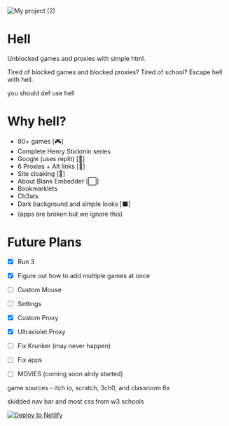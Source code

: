 
![My project (2)](https://github.com/D3ch/hell/assets/106717421/9f1397a8-77e9-4fad-8c60-c45d54f91070)



# Hell
Unblocked games and proxies with simple html.

Tired of blocked games and blocked proxies? Tired of school? Escape hell with hell. 

you should def use hell


# Why hell?

- 80+ games [🎮]
- Complete Henry Stickmin series
- Google (uses replit) [🔎]
- 6 Proxies + Alt links [🔎]
- Site cloaking [🙈]
- About Blank Embedder [⬜]
- Bookmarklets 
- Ch3ats
- Dark background and simple looks [⬛]
- (apps are broken but we ignore this)

# Future Plans
- [x] Run 3
- [x] Figure out how to add multiple games at once
- [ ] Custom Mouse
- [ ] Settings
- [x] Custom Proxy
- [x] Ultraviolet Proxy
- [ ] Fix Krunker (may never happen)
- [ ] Fix apps
- [ ] MOVIES (coming soon alrdy started)


game sources - itch io, scratch, 3ch0, and classroom 6x

skidded nav bar and most css from w3 schools


[![Deploy to Netlify](https://www.netlify.com/img/deploy/button.svg)](https://app.netlify.com/start/deploy?repository=https://github.com/d3ch/hell)

